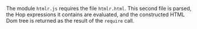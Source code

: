 The module `htmlr.js` requires the file `htmlr.html`. This second
file is parsed, the Hop expressions it contains are evaluated, and
the constructed HTML Dom tree is returned as the result of the
`require` call.
